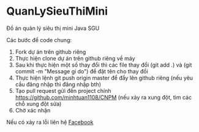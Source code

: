 # QuanLySieuThiMini
Đồ án quản lý siêu thị mini Java SGU

Các bước để code chung:
1. Fork dự án trên github riêng
2. Thực hiện clone dự án trên github riêng về máy
3. Sau khi thực hiện một số thay đổi thì các file thay đổi (git add .) và (git commit -m "Message gi do") để đặt tên cho thay đổi
4. Thực hiện lệnh git push origin master để đẩy lên github riêng (nếu yêu cầu đăng nhập thì đăng nhập bth)
5. Tạo pull request gửi đến project chính https://github.com/minhtuan1108/CNPM (nếu xảy ra xung đột, tìm các chỗ xung đột sửa)
6. Chờ xác nhận  

Nếu có xảy ra lỗi liên hệ <a href=https://www.facebook.com/profile.php?id100052483311803>Facebook</a>

